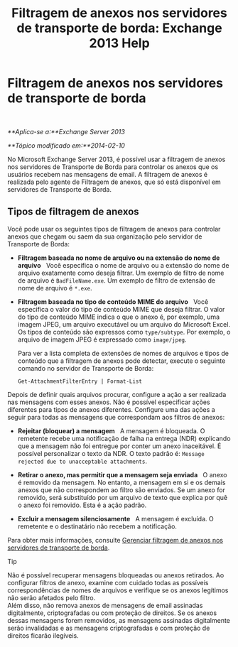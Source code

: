 ﻿---
title: 'Filtragem de anexos nos servidores de transporte de borda: Exchange 2013 Help'
TOCTitle: Filtragem de anexos nos servidores de transporte de borda
ms:assetid: be39a181-c82e-41f5-8846-085bf1f84164
ms:mtpsurl: https://technet.microsoft.com/pt-br/library/Bb124399(v=EXCHG.150)
ms:contentKeyID: 60829938
ms.date: 05/22/2018
mtps_version: v=EXCHG.150
ms.translationtype: MT
---

# Filtragem de anexos nos servidores de transporte de borda

 

_**Aplica-se a:**Exchange Server 2013_

_**Tópico modificado em:**2014-02-10_

No Microsoft Exchange Server 2013, é possível usar a filtragem de anexos nos servidores de Transporte de Borda para controlar os anexos que os usuários recebem nas mensagens de email. A filtragem de anexos é realizada pelo agente de Filtragem de anexos, que só está disponível em servidores de Transporte de Borda.

## Tipos de filtragem de anexos

Você pode usar os seguintes tipos de filtragem de anexos para controlar anexos que chegam ou saem da sua organização pelo servidor de Transporte de Borda:

  - **Filtragem baseada no nome de arquivo ou na extensão do nome de arquivo**   Você especifica o nome de arquivo ou a extensão do nome de arquivo exatamente como deseja filtrar. Um exemplo de filtro de nome de arquivo é `BadFileName.exe`. Um exemplo de filtro de extensão de nome de arquivo é `*.exe`.

  - **Filtragem baseada no tipo de conteúdo MIME do arquivo**   Você especifica o valor do tipo de conteúdo MIME que deseja filtrar. O valor do tipo de conteúdo MIME indica o que o anexo é, por exemplo, uma imagem JPEG, um arquivo executável ou um arquivo do Microsoft Excel. Os tipos de conteúdo são expressos como `type/subtype`. Por exemplo, o arquivo de imagem JPEG é expressado como `image/jpeg`.
    
    Para ver a lista completa de extensões de nomes de arquivos e tipos de conteúdo que a filtragem de anexos pode detectar, execute o seguinte comando no servidor de Transporte de Borda:
    
        Get-AttachmentFilterEntry | Format-List

Depois de definir quais arquivos procurar, configure a ação a ser realizada nas mensagens com esses anexos. Não é possível especificar ações diferentes para tipos de anexos diferentes. Configure uma das ações a seguir para todas as mensagens que correspondam aos filtros de anexos:

  - **Rejeitar (bloquear) a mensagem**   A mensagem é bloqueada. O remetente recebe uma notificação de falha na entrega (NDR) explicando que a mensagem não foi entregue por conter um anexo inaceitável. É possível personalizar o texto da NDR. O texto padrão é: `Message rejected due to unacceptable attachments`.

  - **Retirar o anexo, mas permitir que a mensagem seja enviada**   O anexo é removido da mensagem. No entanto, a mensagem em si e os demais anexos que não correspondem ao filtro são enviados. Se um anexo for removido, será substituído por um arquivo de texto que explica por quê o anexo foi removido. Esta é a ação padrão.

  - **Excluir a mensagem silenciosamente**   A mensagem é excluída. O remetente e o destinatário não recebem a notificação.

Para obter mais informações, consulte [Gerenciar filtragem de anexos nos servidores de transporte de borda](manage-attachment-filtering-on-edge-transport-servers-exchange-2013-help.md).


> [!TIP]
> Não é possível recuperar mensagens bloqueadas ou anexos retirados. Ao configurar filtros de anexo, examine com cuidado todas as possíveis correspondências de nomes de arquivos e verifique se os anexos legítimos não serão afetados pelo filtro.<BR>Além disso, não remova anexos de mensagens de email assinadas digitalmente, criptografadas ou com proteção de direitos. Se os anexos dessas mensagens forem removidos, as mensagens assinadas digitalmente serão invalidadas e as mensagens criptografadas e com proteção de direitos ficarão ilegíveis.


